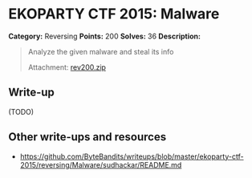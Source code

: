 # EKOPARTY CTF 2015: Malware

**Category:** Reversing
**Points:** 200
**Solves:** 36
**Description:**

> Analyze the given malware and steal its info
> 
> Attachment: [rev200.zip](./rev200.zip)


## Write-up

(TODO)

## Other write-ups and resources

* <https://github.com/ByteBandits/writeups/blob/master/ekoparty-ctf-2015/reversing/Malware/sudhackar/README.md>
